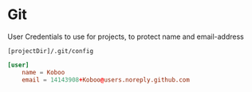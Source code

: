 # Git

User Credentials to use for projects, to protect name and email-address

`[projectDir]/.git/config`

```toml
[user]
    name = Koboo
    email = 14143908+Koboo@users.noreply.github.com
```
